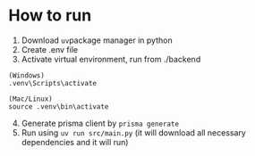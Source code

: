 # How to run

1. Download `uv`package manager in python
2. Create .env file
3. Activate virtual environment, run from ./backend
```
(Windows)
.venv\Scripts\activate

(Mac/Linux)
source .venv\bin\activate
```
4. Generate prisma client by `prisma generate`
5. Run using `uv run src/main.py` (it will download all necessary dependencies and it will run)
